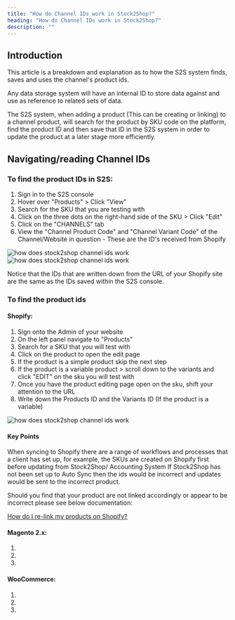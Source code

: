 ```yaml
---
title: "How do Channel IDs work in Stock2Shop?"
heading: "How do Channel IDs work in Stock2Shop?"
description: ""
---
```


## Introduction

This article is a breakdown and explanation as to how the S2S system finds, saves and uses the channel's product ids.

Any data storage system will have an internal ID to store data against and use as reference to related sets of data.

The S2S system, when adding a product (This can be creating or linking) to a channel product, will search for the product by SKU code on the platform, find the product ID and then save that ID in the S2S system in order to update the product at a later stage more efficiently.

## Navigating/reading Channel IDs

### To find the product IDs in S2S:

1. Sign in to the S2S console
2. Hover over "Products" > Click "View"
3. Search for the SKU that you are testing with
4. Click on the three dots on the right-hand side of the SKU > Click "Edit"
5. Click on the "CHANNELS" tab
6. View the "Channel Product Code" and "Channel Variant Code" of the Channel/Website in question - These are the ID's received from Shopify

![how does stock2shop channel ids work](/uploads/shopify-how-does-stock2shop-channel-ids-work-2.png)
![how does stock2shop channel ids work](/uploads/shopify-how-does-stock2shop-channel-ids-work-3.png)

Notice that the IDs that are written down from the URL of your Shopify site are the same as the IDs saved within the S2S console.

### To find the product ids 

#### Shopify:

1. Sign onto the Admin of your website
2. On the left panel navigate to "Products"
3. Search for a SKU that you will test with
4. Click on the product to open the edit page
5. If the product is a simple product skip the next step
6. If the product is a variable product > scroll down to the variants and click "EDIT" on the sku you will test with
7. Once you have the product editing page open on the sku, shift your attention to the URL
8. Write down the Products ID and the Variants ID (If the product is a variable)

![how does stock2shop channel ids work](/uploads/shopify-how-does-stock2shop-channel-ids-work-1.png)

#### Key Points

When syncing to Shopify there are a range of workflows and processes that a client has set up, for example, the SKUs are created on Shopify first before updating from Stock2Shop/ Accounting System If Stock2Shop has not been set up to Auto Sync then the ids would be incorrect and updates would be sent to the incorrect product.

Should you find that your product are not linked accordingly or appear to be incorrect please see below documentation:

[How do I re-link my products on Shopify?](https://stock2shop.freshdesk.com/support/solutions/articles/19000107169-shopify-question-how-to-re-link-your-products)

#### Magento 2.x:
1.
2.
3.

#### WooCommerce:
1.
2.
3.


